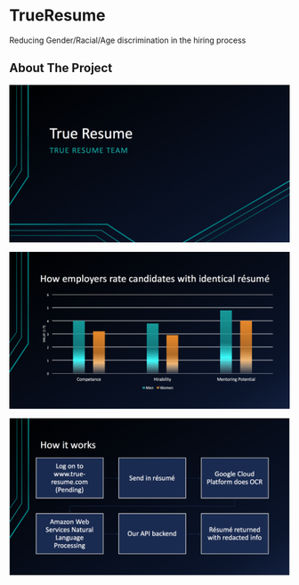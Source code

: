 # TrueResume
Reducing Gender/Racial/Age discrimination in the hiring process

## About The Project

<p align="center">
<img src ="static/0.png">
</p>
<p align="center">
<img src ="static/1.png">
</p>
<p align="center">
<img src ="static/2.png">
</p>
